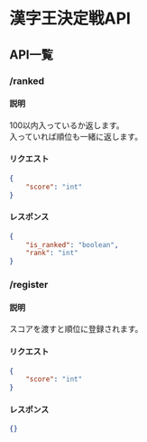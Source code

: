 # 漢字王決定戦API
## API一覧
### /ranked
#### 説明
100以内入っているか返します。  
入っていれば順位も一緒に返します。
#### リクエスト
```json
{
    "score": "int"
}
```
#### レスポンス
```json
{
    "is_ranked": "boolean",
    "rank": "int"
}
```

### /register
#### 説明
スコアを渡すと順位に登録されます。
#### リクエスト
```json
{
    "score": "int"
}
```
#### レスポンス
```json
{}
```